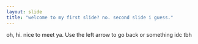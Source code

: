 ```yaml
---
layout: slide
title: "welcome to my first slide? no. second slide i guess."
---
```

oh, hi. nice to meet ya.
Use the left arrow to go back or something idc tbh
